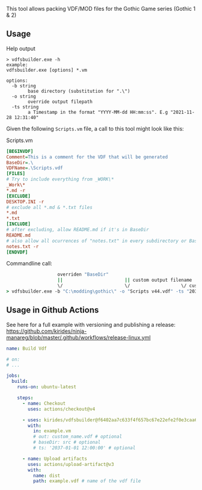 This tool allows packing VDF/MOD files for the Gothic Game series (Gothic 1 & 2)

## Usage

Help output
```
> vdfsbuilder.exe -h
example:
vdfsbuilder.exe [options] *.vm

options:
  -b string
        base directory (substitution for ".\")
  -o string
        override output filepath
  -ts string
        a Timestamp in the format "YYYY-MM-dd HH:mm:ss". E.g "2021-11-28 12:31:40"
```

Given the following `Scripts.vm` file, a call to this tool might look like this:

Scripts.vm
```ini
[BEGINVDF]
Comment=This is a comment for the VDF that will be generated
BaseDir=.\
VDFName=.\Scripts.vdf
[FILES]
# Try to include everything from _WORK\*
_Work\*
*.md -r
[EXCLUDE]
DESKTOP.INI -r
# exclude all *.md & *.txt files
*.md
*.txt
[INCLUDE]
# after excluding, allow README.md if it's in BaseDir
README.md
# also allow all ocurrences of "notes.txt" in every subdirectory or BaseDir
notes.txt -r
[ENDVDF]
```

Commandline call:
```cmd
                   overriden "BaseDir"
                   ||                       || custom output filename
                   \/                       \/                   \/ custom timestamp     \/ Path to the vm file
> vdfsbuilder.exe -b "C:\modding\gothic\" -o "Scripts v44.vdf" -ts "2033-12-31 23:56:33" Scripts.vm
```

## Usage in Github Actions

See here for a full example with versioning and publishing a release:  
https://github.com/kirides/ninja-manareg/blob/master/.github/workflows/release-linux.yml

```yaml
name: Build Vdf

# on:
# ...

jobs:
  build:
    runs-on: ubuntu-latest

    steps:
      - name: Checkout
        uses: actions/checkout@v4

      - uses: kirides/vdfsbuilder@f6402aa7c633f4f657bc67e22efe2f0e3caa6802
        with:
          in: example.vm
          # out: custom_name.vdf # optional
          # baseDir: src # optional
          # ts: '2037-01-01 12:00:00' # optional

      - name: Upload artifacts
        uses: actions/upload-artifact@v3
        with:
          name: dist
          path: example.vdf # name of the vdf file
```
